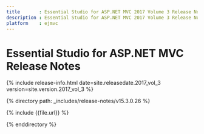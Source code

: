 ```yaml
---
title       : Essential Studio for ASP.NET MVC 2017 Volume 3 Release Notes
description : Essential Studio for ASP.NET MVC 2017 Volume 3 Release Notes
platform    : ejmvc
---
```


# Essential Studio for ASP.NET MVC Release Notes

{% include release-info.html date=site.releasedate.2017_vol_3 version=site.version.2017_vol_3 %} 

{% directory path: _includes/release-notes/v15.3.0.26  %}

{% include {{file.url}} %}

{% enddirectory %}
